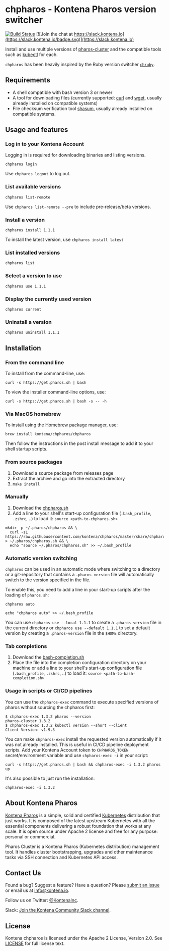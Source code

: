 # chpharos - Kontena Pharos version switcher

[![Build Status](https://travis-ci.org/kontena/chpharos.svg?branch=master)](https://travis-ci.org/kontena/chpharos)
[![Join the chat at https://slack.kontena.io](https://slack.kontena.io/badge.svg)](https://slack.kontena.io)

Install and use multiple versions of [pharos-cluster](https://github.com/kontena/pharos-cluster) and the compatible tools such as [kubectl](https://kubernetes.io/docs/reference/kubectl/overview/) for each.

`chpharos` has been heavily inspired by the Ruby version switcher [`chruby`](https://github.com/postmodern/chruby).

## Requirements

- A shell compatible with bash version 3 or newer
- A tool for downloading files (currently supported: [curl](https://curl.haxx.se/) and [wget](https://www.gnu.org/software/wget/), usually already installed on compatible systems)
- File checksum verification tool [shasum](https://linux.die.net/man/1/shasum), usually already installed on compatible systems.

## Usage and features

### Log in to your Kontena Account

Logging in is required for downloading binaries and listing versions.

`chpharos login`

Use `chpharos logout` to log out.

### List available versions

`chpharos list-remote`

Use `chpharos list-remote --pre` to include pre-release/beta versions.

### Install a version

`chpharos install 1.1.1`

To install the latest version, use `chpharos install latest`

### List installed versions

`chpharos list`

### Select a version to use

`chpharos use 1.1.1`

### Display the currently used version

`chpharos current`

### Uninstall a version

`chpharos uninstall 1.1.1`

## Installation


### From the command line

To install from the command-line, use:

```
curl -s https://get.pharos.sh | bash
```

To view the installer command-line options, use:

```
curl -s https://get.pharos.sh | bash -s -- -h
```

### Via MacOS homebrew

To install using the [Homebrew](https://brew.sh/) package manager, use:

```
brew install kontena/chpharos/chpharos
```

Then follow the instructions in the post install message to add it to your shell startup scripts.

### From source packages

1. Download a source package from releases page
2. Extract the archive and go into the extracted directory
3. `make install`

### Manually
1. Download the [chpharos.sh](https://raw.githubusercontent.com/kontena/chpharos/master/share/chpharos.sh)
2. Add a line to your shell's start-up configuration file (`.bash_profile`, `.zshrc`, ..) to load it: `source <path-to-chpharos.sh>`

```
mkdir -p ~/.pharos/chpharos && \
  curl -sL https://raw.githubusercontent.com/kontena/chpharos/master/share/chpharos/chpharos.sh > ~/.pharos/chpharos.sh && \
  echo "source ~/.pharos/chpharos.sh" >> ~/.bash_profile
```

### Automatic version switching

`chpharos` can be used in an automatic mode where switching to a directory or a git-repository that contains a `.pharos-version` file will automatically switch to the version specified in the file.

To enable this, you need to add a line in your start-up scripts after the loading of `pharos.sh`:

```
chpharos auto
```

```
echo "chpharos auto" >> ~/.bash_profile
```

You can use `chpharos use --local 1.1.1` to create a `.pharos-version` file in the current directory or `chpharos use --default 1.1.1` to set a default version by creating a `.pharos-version` file in the `$HOME` directory.

### Tab completions

1. Download the [bash-completion.sh](https://raw.githubusercontent.com/kontena/chpharos/master/opt/bash-completion.sh)
2. Place the file into the completion configuration directory on your machine or add a line to your shell's start-up configuration file (`.bash_profile`, `.zshrc`, ..) to load it: `source <path-to-bash-completion.sh>`

### Usage in scripts or CI/CD pipelines

You can use the `chpharos-exec` command to execute specified versions of pharos without sourcing the chpharos first:

```
$ chpharos-exec 1.3.2 pharos --version
pharos-cluster 1.3.2
$ chpharos-exec 1.3.2 kubectl version --short --client
Client Version: v1.9.3
```

You can make `chpharos-exec` install the requested version automatically if it was not already installed. This is useful in CI/CD pipeline deployment scripts.
Add your Kontena Account token to `CHPHAROS_TOKEN` secret/environment variable and use `chpharos-exec -i` in your script:

```
curl -s https://get.pharos.sh | bash && chpharos-exec -i 1.3.2 pharos up
```

It's also possible to just run the installation:

```
chpharos-exec -i 1.3.2
```

## About Kontena Pharos

[Kontena Pharos](https://pharos.sh) is a simple, solid and certified [Kubernetes](https://kubernetes.io/) distribution that just works. It is composed of the latest upstream Kubernetes with all the essential components delivering a robust foundation that works at any scale. It is open source under Apache 2 license and free for any purpose: personal or commercial.

Pharos Cluster is a Kontena Pharos (Kubernetes distribution) management tool. It handles cluster bootstrapping, upgrades and other maintenance tasks via SSH connection and Kubernetes API access.

## Contact Us

Found a bug? Suggest a feature? Have a question? Please [submit an issue](https://github.com/kontena/chpharos/issues) or email us at <a href="mailto:info@kontena.io">info@kontena.io</a>.

Follow us on Twitter: [@KontenaInc](https://twitter.com/KontenaInc).

Slack: [Join the Kontena Community Slack channel](https://slack.kontena.io/).

## License

Kontena chpharos is licensed under the Apache 2 License, Version 2.0. See [LICENSE](LICENSE) for full license text.
